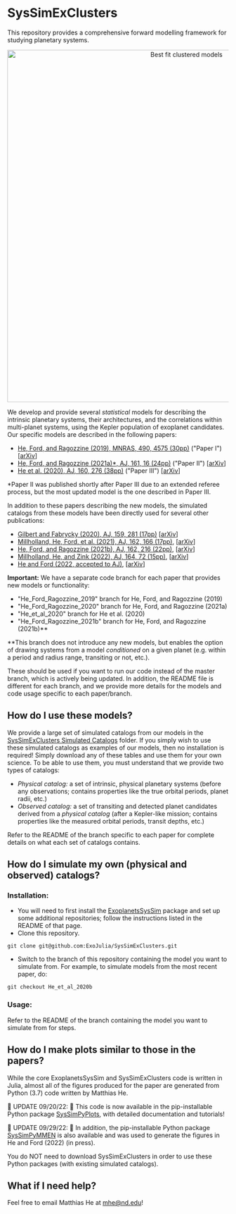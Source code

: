 # SysSimExClusters

This repository provides a comprehensive forward modelling framework for studying planetary systems.

<center><img src="/best_models/Clustered_P_R_observed.gif" alt="Best fit clustered models" width="800"/></center>  

We develop and provide several *statistical* models for describing the intrinsic planetary systems, their architectures, and the correlations within multi-planet systems, using the Kepler population of exoplanet candidates. Our specific models are described in the following papers:

* [He, Ford, and Ragozzine (2019), MNRAS, 490, 4575 (30pp)](https://ui.adsabs.harvard.edu/abs/2019MNRAS.490.4575H/abstract) ("Paper I") \[[arXiv](https://arxiv.org/abs/1907.07773)\]
* [He, Ford, and Ragozzine (2021a)\*, AJ, 161, 16 (24pp)](https://ui.adsabs.harvard.edu/abs/2021AJ....161...16H/abstract) ("Paper II") \[[arXiv](https://arxiv.org/abs/2003.04348)\]
* [He et al. (2020), AJ, 160, 276 (38pp)](https://ui.adsabs.harvard.edu/abs/2020AJ....160..276H/abstract) ("Paper III") \[[arXiv](https://arxiv.org/abs/2007.14473)\]

\*Paper II was published shortly after Paper III due to an extended referee process, but the most updated model is the one described in Paper III.

In addition to these papers describing the new models, the simulated catalogs from these models have been directly used for several other publications:

* [Gilbert and Fabrycky (2020), AJ, 159, 281 (17pp)](https://ui.adsabs.harvard.edu/abs/2020AJ....159..281G/abstract) \[[arXiv](https://arxiv.org/abs/2003.11098)\]
* [Millholland, He, Ford, et al. (2021), AJ, 162, 166 (17pp)](https://ui.adsabs.harvard.edu/abs/2021arXiv210615589M/abstract), \[[arXiv](https://arxiv.org/abs/2106.15589)\]
* [He, Ford, and Ragozzine (2021b), AJ, 162, 216 (22pp)](https://ui.adsabs.harvard.edu/abs/2021arXiv210504703H/abstract), \[[arXiv](https://arxiv.org/abs/2105.04703)\]
* [Millholland, He, and Zink (2022), AJ, 164, 72 (15pp)](https://ui.adsabs.harvard.edu/abs/2022AJ....164...72M/abstract), \[[arXiv](https://arxiv.org/abs/2207.10068)\]
* [He and Ford (2022, accepted to AJ)](https://ui.adsabs.harvard.edu/abs/2022arXiv220809031H/abstract), \[[arXiv](https://arxiv.org/abs/2208.09031)\]

**Important:** We have a separate code branch for each paper that provides new models or functionality:

* "He_Ford_Ragozzine_2019" branch for He, Ford, and Ragozzine (2019)
* "He_Ford_Ragozzine_2020" branch for He, Ford, and Ragozzine (2021a)
* "He_et_al_2020" branch for He et al. (2020)
* "He_Ford_Ragozzine_2021b" branch for He, Ford, and Ragozzine (2021b)\**

\**This branch does not introduce any new models, but enables the option of drawing systems from a model *conditioned* on a given planet (e.g. within a period and radius range, transiting or not, etc.).

These should be used if you want to run our code instead of the master branch, which is actively being updated. In addition, the README file is different for each branch, and we provide more details for the models and code usage specific to each paper/branch.



## How do I use these models?

We provide a large set of simulated catalogs from our models in the [SysSimExClusters Simulated Catalogs](https://pennstateoffice365-my.sharepoint.com/:f:/g/personal/myh7_psu_edu/Ei7QJqnmaCBGipPM4uMzrusBjw_hUwo0KfIDBe-0UTYyMw) folder. If you simply wish to use these simulated catalogs as examples of our models, then no installation is required! Simply download any of these tables and use them for your own science. To be able to use them, you must understand that we provide two types of catalogs:

* *Physical catalog:* a set of intrinsic, physical planetary systems (before any observations; contains properties like the true orbital periods, planet radii, etc.)
* *Observed catalog:* a set of transiting and detected planet candidates derived from a *physical catalog* (after a Kepler-like mission; contains properties like the measured orbital periods, transit depths, etc.)

Refer to the README of the branch specific to each paper for complete details on what each set of catalogs contains.



## How do I simulate my own (physical and observed) catalogs?

### Installation:

* You will need to first install the [ExoplanetsSysSim](https://github.com/ExoJulia/ExoplanetsSysSim.jl) package and set up some additional repositories; follow the instructions listed in the README of that page.
* Clone this repository.
```
git clone git@github.com:ExoJulia/SysSimExClusters.git
```
* Switch to the branch of this repository containing the model you want to simulate from. For example, to simulate models from the most recent paper, do:
```
git checkout He_et_al_2020b
```

### Usage:

Refer to the README of the branch containing the model you want to simulate from for steps.



## How do I make plots similar to those in the papers?

While the core ExoplanetsSysSim and SysSimExClusters code is written in Julia, almost all of the figures produced for the paper are generated from Python (3.7) code written by Matthias He.

:mega: UPDATE 09/20/22: :tada: This code is now available in the pip-installable Python package [SysSimPyPlots](https://syssimpyplots.readthedocs.io/en/latest/index.html), with detailed documentation and tutorials!

:mega: UPDATE 09/29/22: :tada: In addition, the pip-installable Python package [SysSimPyMMEN](https://syssimpymmen.readthedocs.io/en/latest/) is also available and was used to generate the figures in He and Ford (2022) (in press).

You do NOT need to download SysSimExClusters in order to use these Python packages (with existing simulated catalogs).



## What if I need help?

Feel free to email Matthias He at mhe@nd.edu!
